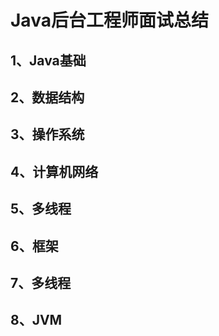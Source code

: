 # Java后台工程师面试总结

## 1、Java基础

## 2、数据结构

## 3、操作系统

## 4、计算机网络

## 5、多线程

## 6、框架

## 7、多线程

## 8、JVM

